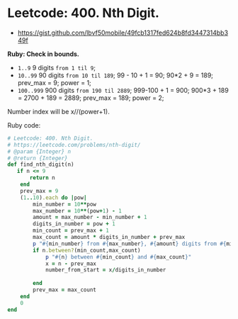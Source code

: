 # Leetcode: 400. Nth Digit.

- https://gist.github.com/lbvf50mobile/49fcb1317fed624b8fd3447314bb349f

**Ruby: Check in bounds.**

- `1..9` 9 digits  `from 1 til 9`;  
- `10..99` 90 digits `from 10 til 189`;  99 - 10 + 1 = 90;  90*2 + 9 = 189; prev_max = 9; power = 1;
- `100..999` 900 digits `from 190 til 2889`; 999-100 + 1 = 900; 900*3 + 189 = 2700 + 189 = 2889; prev_max = 189; power = 2;

Number index will be x//(power+1).        



Ruby code:   
```Ruby
# Leetcode: 400. Nth Digit.
# https://leetcode.com/problems/nth-digit/
# @param {Integer} n
# @return {Integer}
def find_nth_digit(n)
   if n <= 9
       return n 
    end
    prev_max = 9
    (1..10).each do |pow|
        min_number = 10**pow
        max_number = 10**(pow+1) - 1
        amount = max_number - min_number + 1
        digits_in_number = pow + 1
        min_count = prev_max + 1
        max_count = amount * digits_in_number + prev_max
        p "#{min_number} from #{max_number}, #{amount} digits from #{min_count} til #{max_count}"
        if n.between?(min_count,max_count)
            p "#{n} between #{min_count} and #{max_count}"
            x = n - prev_max
            number_from_start = x/digits_in_number
            
        end
        prev_max = max_count
    end
    0
end
```
